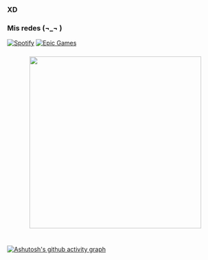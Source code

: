 <!-- 


<div>
  <img src="https://static.planetminecraft.com/files/profile_banner/5108661_2.png" style="width: 1000px; height: auto;" alt="Banner" />
</div>
-->



### XD


###

### Mis redes (¬_¬ )
[![Spotify](https://img.shields.io/badge/Spotify-Perfil-green?logo=spotify)](https://open.spotify.com/user/31qe6s37ww3pezw4iukyvsaw7cs4?si=9f7cf61bbe46460b)     [![Epic Games](https://img.shields.io/badge/Epic%20Games-Javi.kn-blue?logo=epicgames)](https://www.epicgames.com)

###



<div align="center">
  <img src="https://github.com/Anmol-Baranwal/Cool-GIFs-For-GitHub/assets/74038190/7b282ec6-fcc3-4600-90a7-2c3140549f58" width="400">
<br><br>
</div>


###
[![Ashutosh's github activity graph](https://github-readme-activity-graph-fjqz177.vercel.app/graph?username=Javi-CR&theme=Default (cotton candy))](https://github.com/ashutosh00710/github-readme-activity-graph)
